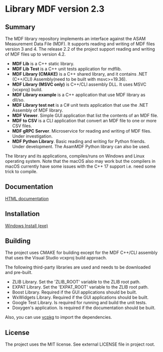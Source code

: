 # Library MDF version 2.3

## Summary

The MDF library repository implements an interface against the ASAM Measurement Data File (MDF). 
It supports reading and writing of MDF files version 3 and 4. 
The release 2.2 of the project support reading and writing of MDF files up to version 4.2. 

- **MDF Lib** is a C++ static library.
- **MDF Lib Test** is a C++ unit tests application for mdflib.
- **MDF Library (CMAKE)** is a C++ shared library, and it contains .NET (C++/CLI) Assembly(need to be built with msvc>=19.36).
- **MDF Library (MSVC only)** is C++/CLI assembly DLL. It uses MSVC (vcxproj) build.  
- **MDF Library example** is a C++ application that use MDF library as dll/so.
- **MDF Library test net** is a C# unit tests application that use the .NET Assembly of MDF library.
- **MDF Viewer**. Simple GUI application that list the contents of an MDF file.
- **MDF to CSV** is a CLI application that convert an MDF file to one or more CSV files.
- **MDF gRPC Server**. Microservice for reading and writing of MDF files. Under investigation.
- **MDF Python Library**. Basic reading and writing for Python friends. Under development. The AsamMDF Python library can also be used. 


The library and its applications, compiles/runs on Windows and Linux operating system. Note that the macOS also may 
work but the compilers in macOS currently have some issues with the C++ 17 support i.e. need some trick to compile.

## Documentation

[HTML documentation](https://ihedvall.github.io/mdflib/)

## Installation

[Windows Install (exe)](https://github.com/ihedvall/mdflib/releases/download/v2.0.%2C0/mdflib.exe)

## Building

The project uses CMAKE for building except for the MDF C++/CLI assembly that uses the Visual Studio vcxproj build 
approach.

The following third-party libraries are used and needs to be downloaded and pre-built.

- ZLIB Library. Set the 'ZLIB_ROOT' variable to the ZLIB root path.
- EXPAT Library. Set the 'EXPAT_ROOT' variable to the ZLIB root path.
- Boost Library. Required if the GUI applications should be built.
- WxWidgets Library. Required if the GUI applications should be built.
- Google Test Library. Is required for running and build the unit tests.
- Doxygen's application. Is required if the documentation should be built.

Also, you can use [vcpkg](https://github.com/microsoft/vcpkg) to import the dependencies.

## License

The project uses the MIT license. See external LICENSE file in project root.

